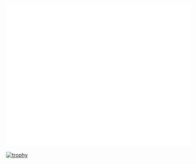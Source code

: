 ![Metrics](github-metrics.svg)

[![trophy](https://github-profile-trophy.vercel.app/?username=chenfeng-huang&no-frame=true&margin-w=15&rank=-?,C,B&colum=3)](https://github.com/ryo-ma/github-profile-trophy)

